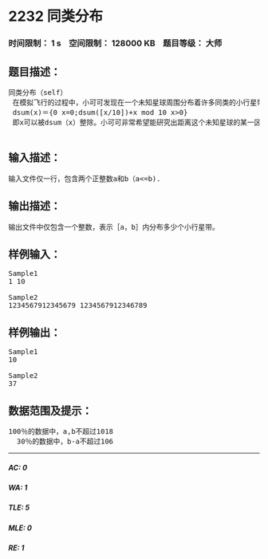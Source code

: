 # 2232 同类分布   
### 时间限制： 1 s&nbsp;&nbsp;&nbsp;&nbsp;空间限制： 128000 KB&nbsp;&nbsp;&nbsp;&nbsp;题目等级： 大师  
## 题目描述：  

<pre>
同类分布（self）  
 在模拟飞行的过程中，小可可发现在一个未知星球周围分布着许多同类的小行星带，而这些小行星带的分布非常有规律，经过研究发现实些小行星带到未知星球的距离为x（x为非负整数）与如下的函数有一定的关系：  
 dsum(x)＝{0 x=0;dsum([x/10])+x mod 10 x>0}  
 即x可以被dsum（x）整除。小可可非常希望能研究出距离这个未知星球的某一区域内小行星带的分布规律，具体来说，就是在与未知行星距离a和b的范围内分布了多少个小行星带，你能帮助他解决这个问题吗？  
 
</pre>
  
  
## 输入描述：  

<pre>
输入文件仅一行，包含两个正整数a和b（a<=b).
</pre>
  
  
## 输出描述：  

<pre>
输出文件中仅包含一个整数，表示［a，b］内分布多少个小行星带。
</pre>
  
  
## 样例输入：  

<pre>
Sample1
1 10
 
Sample2
1234567912345679 1234567912346789
</pre>
  
  
## 样例输出：  

<pre>
Sample1
10
 
Sample2
37
</pre>
  
  
## 数据范围及提示：  

<pre>
100％的数据中，a,b不超过1018  
  30％的数据中，b-a不超过106
</pre>
  
  
***  

##### AC: 0  
##### WA: 1  
##### TLE: 5  
##### MLE: 0  
##### RE: 1  
